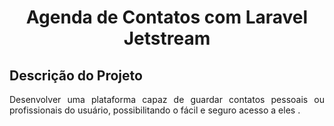 <h1 align="center"> Agenda de Contatos com Laravel Jetstream </h1>

## Descrição do Projeto
<p align="justify"> Desenvolver uma plataforma capaz de guardar contatos pessoais ou profissionais do usuário, possibilitando o fácil e seguro acesso a eles .</p>
